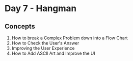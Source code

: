 # Day 7 - Hangman
## Concepts 

1. How to break a Complex Problem down into a Flow Chart
2. How to Check the User's Answer
3. Improving the User Experience
4. How to Add ASCII Art and Improve the UI
